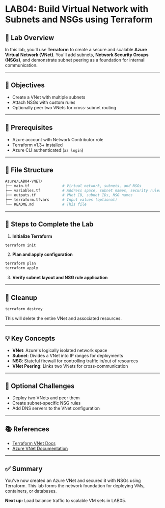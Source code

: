 # LAB04: Build Virtual Network with Subnets and NSGs using Terraform

## 📝 Lab Overview

In this lab, you'll use **Terraform** to create a secure and scalable **Azure Virtual Network (VNet)**. You'll add subnets, **Network Security Groups (NSGs)**, and demonstrate subnet peering as a foundation for internal communication.

---

## 🎯 Objectives

- Create a VNet with multiple subnets
- Attach NSGs with custom rules
- Optionally peer two VNets for cross-subnet routing

---

## 🧰 Prerequisites

- Azure account with Network Contributor role
- Terraform v1.3+ installed
- Azure CLI authenticated (`az login`)

---

## 📁 File Structure

```bash
Azure/LAB04-VNET/
├── main.tf               # Virtual network, subnets, and NSGs
├── variables.tf          # Address space, subnet names, security rules
├── outputs.tf            # VNet ID, subnet IDs, NSG names
├── terraform.tfvars      # Input values (optional)
└── README.md             # This file
```

---

## 🚀 Steps to Complete the Lab

1. **Initialize Terraform**
```bash
terraform init
```

2. **Plan and apply configuration**
```bash
terraform plan
terraform apply
```

3. **Verify subnet layout and NSG rule application**

---

## 🧼 Cleanup

```bash
terraform destroy
```
This will delete the entire VNet and associated resources.

---

## 💡 Key Concepts

- **VNet**: Azure's logically isolated network space
- **Subnet**: Divides a VNet into IP ranges for deployments
- **NSG**: Stateful firewall for controlling traffic in/out of resources
- **VNet Peering**: Links two VNets for cross-communication

---

## 🧪 Optional Challenges

- Deploy two VNets and peer them
- Create subnet-specific NSG rules
- Add DNS servers to the VNet configuration

---

## 📚 References

- [Terraform VNet Docs](https://registry.terraform.io/providers/hashicorp/azurerm/latest/docs/resources/virtual_network)
- [Azure VNet Documentation](https://learn.microsoft.com/en-us/azure/virtual-network/)

---

## ✅ Summary

You've now created an Azure VNet and secured it with NSGs using Terraform. This lab forms the network foundation for deploying VMs, containers, or databases.

**Next up:** Load balance traffic to scalable VM sets in LAB05.